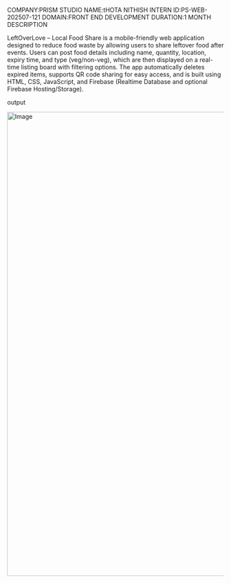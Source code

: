 COMPANY:PRISM STUDIO
NAME:tHOTA NITHISH
INTERN ID:PS-WEB-202507-121
DOMAIN:FRONT END DEVELOPMENT
DURATION:1 MONTH
DESCRIPTION


LeftOverLove – Local Food Share is a mobile-friendly web application designed to reduce food waste by allowing users to share leftover food after events. Users can post food details including name, quantity, location, expiry time, and type (veg/non-veg), which are then displayed on a real-time listing board with filtering options. The app automatically deletes expired items, supports QR code sharing for easy access, and is built using HTML, CSS, JavaScript, and Firebase (Realtime Database and optional Firebase Hosting/Storage).


output



<img width="1920" height="1080" alt="Image" src="https://github.com/user-attachments/assets/d0f7e48e-122a-4220-a4ec-b8b39f0b8c14" />
